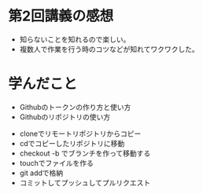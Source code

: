 # 第2回講義の感想

* 知らないことを知れるので楽しい。
* 複数人で作業を行う時のコツなどが知れてワクワクした。

# 学んだこと

* Githubのトークンの作り方と使い方
* Githubのリポジトリの使い方
  
- cloneでリモートリポジトリからコピー
- cdでコピーしたリポジトリに移動
- checkout -b でブランチを作って移動する
- touchでファイルを作る
- git addで格納
- コミットしてプッシュしてプルリクエスト

